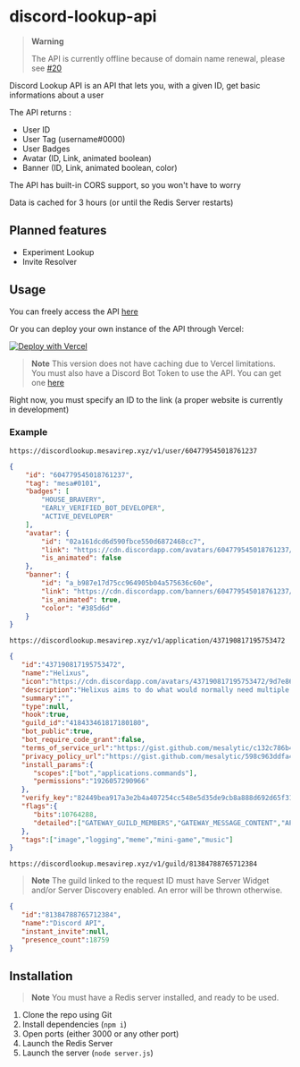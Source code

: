 # discord-lookup-api

> **Warning**
>
> The API is currently offline because of domain name renewal, please see [#20](https://github.com/mesalytic/discord-lookup-api/issues/20)

Discord Lookup API is an API that lets you, with a given ID, get basic informations about a user

The API returns :

- User ID
- User Tag (username#0000)
- User Badges
- Avatar (ID, Link, animated boolean)
- Banner (ID, Link, animated boolean, color)

The API has built-in CORS support, so you won't have to worry

Data is cached for 3 hours (or until the Redis Server restarts)

## Planned features

- Experiment Lookup
- Invite Resolver

## Usage

You can freely access the API [here](https://discordlookup.mesavirep.xyz)

Or you can deploy your own instance of the API through Vercel:

[![Deploy with Vercel](https://vercel.com/button)](https://vercel.com/new/clone?repository-url=https%3A%2F%2Fgithub.com%2Fmesalytic%2Fdiscord-lookup-api&env=TOKEN&envDescription=Discord%20bot%20token&envLink=https%3A%2F%2Fdiscord.com%2Fdevelopers%2Fdocs%2Fquick-start%2Fgetting-started&project-name=discord-lookup-api&repository-name=discord-lookup-api)
> **Note**
> This version does not have caching due to Vercel limitations. You must also have a Discord Bot Token to use the API. You can get one [here](https://discord.com/developers/docs/quick-start/getting-started)
>

Right now, you must specify an ID to the link (a proper website is currently in development)

### Example

`https://discordlookup.mesavirep.xyz/v1/user/604779545018761237`

```json
{
    "id": "604779545018761237",
    "tag": "mesa#0101",
    "badges": [
        "HOUSE_BRAVERY",
        "EARLY_VERIFIED_BOT_DEVELOPER",
        "ACTIVE_DEVELOPER"
    ],
    "avatar": {
        "id": "02a161dcd6d590fbce550d6872468cc7",
        "link": "https://cdn.discordapp.com/avatars/604779545018761237/02a161dcd6d590fbce550d6872468cc7",
        "is_animated": false
    },
    "banner": {
        "id": "a_b987e17d75cc964905b04a575636c60e",
        "link": "https://cdn.discordapp.com/banners/604779545018761237/a_b987e17d75cc964905b04a575636c60e",
        "is_animated": true,
        "color": "#385d6d"
    }
}
```

`https://discordlookup.mesavirep.xyz/v1/application/437190817195753472`

```json
{
   "id":"437190817195753472",
   "name":"Helixus",
   "icon":"https://cdn.discordapp.com/avatars/437190817195753472/9d7e869d626efd6d0e61ac9e552e6fb6",
   "description":"Helixus aims to do what would normally need multiple bots, and does it all by itself !\nYou can play Music (from some sources), log what happens in your server, send some memes, and much more!\n\nInvite it now to see the full capacity of Helixus!\n**SUPPORT**: https://discord.gg/pBATVfHg",
   "summary":"",
   "type":null,
   "hook":true,
   "guild_id":"418433461817180180",
   "bot_public":true,
   "bot_require_code_grant":false,
   "terms_of_service_url":"https://gist.github.com/mesalytic/c132c786b47c86599021237f0303b952",
   "privacy_policy_url":"https://gist.github.com/mesalytic/598c963ddfa4562ec7c867574ed7cedf",
   "install_params":{
      "scopes":["bot","applications.commands"],
      "permissions":"1926057290966"
   },
   "verify_key":"82449bea917a3e2b4a407254cc548e5d35de9cb8a888d692d65f31471ddc5fa0",
   "flags":{
      "bits":10764288,
      "detailed":["GATEWAY_GUILD_MEMBERS","GATEWAY_MESSAGE_CONTENT","APPLICATION_COMMAND_BADGE"]
   },
   "tags":["image","logging","meme","mini-game","music"]
}
```

`https://discordlookup.mesavirep.xyz/v1/guild/81384788765712384`
> **Note**
> The guild linked to the request ID must have Server Widget and/or Server Discovery enabled.
> An error will be thrown otherwise.

```json
{
   "id":"81384788765712384",
   "name":"Discord API",
   "instant_invite":null,
   "presence_count":18759
}
```

## Installation

> **Note**
> You must have a Redis server installed, and ready to be used.

1) Clone the repo using Git
2) Install dependencies (`npm i`)
3) Open ports (either 3000 or any other port)
4) Launch the Redis Server
5) Launch the server (`node server.js`)
